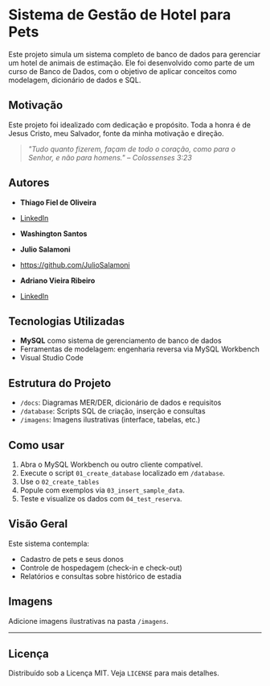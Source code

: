 #  Sistema de Gestão de Hotel para Pets

Este projeto simula um sistema completo de banco de dados para gerenciar um hotel de animais de estimação. Ele foi desenvolvido como parte de um curso de Banco de Dados, com o objetivo de aplicar conceitos como modelagem, dicionário de dados e SQL.

##  Motivação

Este projeto foi idealizado com dedicação e propósito. Toda a honra é de Jesus Cristo, meu Salvador, fonte da minha motivação e direção.

> *"Tudo quanto fizerem, façam de todo o coração, como para o Senhor, e não para homens." – Colossenses 3:23*

##  Autores

- **Thiago Fiel de Oliveira**
- [LinkedIn](https://www.linkedin.com/in/thiagofieldeoliveira/)

- **Washington Santos**

- **Julio Salamoni**
- https://github.com/JulioSalamoni

- **Adriano Vieira Ribeiro**
- [LinkedIn](https://www.linkedin.com/in/adriano-ribeiro-5aa72069/)
  
##  Tecnologias Utilizadas

- **MySQL** como sistema de gerenciamento de banco de dados
- Ferramentas de modelagem: engenharia reversa via MySQL Workbench
- Visual Studio Code

##  Estrutura do Projeto

- `/docs`: Diagramas MER/DER, dicionário de dados e requisitos
- `/database`: Scripts SQL de criação, inserção e consultas
- `/imagens`: Imagens ilustrativas (interface, tabelas, etc.)

##  Como usar

1. Abra o MySQL Workbench ou outro cliente compatível.
2. Execute o script `01_create_database` localizado em `/database`.
3. Use o `02_create_tables`
4. Popule com exemplos via `03_insert_sample_data`.
5. Teste e visualize os dados com `04_test_reserva`.

##  Visão Geral

Este sistema contempla:

- Cadastro de pets e seus donos
- Controle de hospedagem (check-in e check-out)
- Relatórios e consultas sobre histórico de estadia

##  Imagens

Adicione imagens ilustrativas na pasta `/imagens`.

---

##  Licença

Distribuído sob a Licença MIT. Veja `LICENSE` para mais detalhes.

